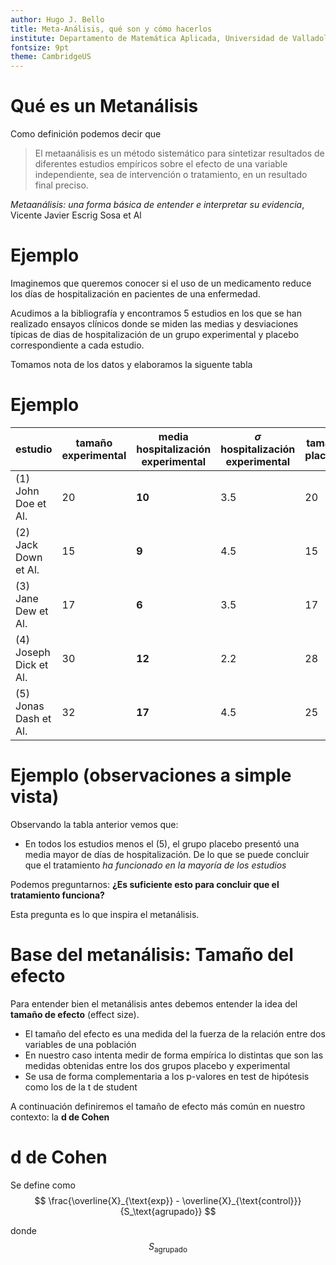 ```yaml
---
author: Hugo J. Bello
title: Meta-Análisis, qué son y cómo hacerlos
institute: Departamento de Matemática Aplicada, Universidad de Valladolid
fontsize: 9pt
theme: CambridgeUS
---
```



# Qué es un Metanálisis
Como definición podemos decir que 

> El metaanálisis es un método sistemático para sintetizar resultados de diferentes estudios empíricos sobre el efecto de una variable independiente, sea de intervención o tratamiento, en un resultado final preciso.

 *Metaanálisis: una forma básica de entender e interpretar su evidencia*,  Vicente Javier Escrig Sosa et Al

# Ejemplo

Imaginemos que queremos conocer si el uso de un medicamento reduce los días de hospitalización en pacientes de una enfermedad.  

Acudimos a la bibliografía y encontramos 5 estudios en los que se han realizado ensayos clínicos donde se miden las medias y desviaciones típicas de dias de hospitalización de un grupo experimental y placebo correspondiente a cada estudio.

Tomamos nota de los datos y elaboramos la siguente tabla

# Ejemplo

|estudio|tamaño experimental|media hospitalización experimental| $\sigma$ hospitalización experimental|tamaño placebo|media hospitalización placebo| $\sigma$ hospitalización placebo|
|-|-|-|-|-|-|-|
|(1) John Doe et Al.</sub>|20|**10**|3.5|20|**8**|3.1|
|(2) Jack Down et Al.|15|**9**|4.5|15|**6**|2.5|
|(3) Jane Dew et Al.|17|**6**|3.5|17|**2**|2.7|
|(4) Joseph Dick et Al.|30|**12**|2.2|28|**8**|2.8|
|(5) Jonas Dash et Al.|32|**17**|4.5|25|**19**|3.1|

# Ejemplo (observaciones a simple vista)

Observando la tabla anterior vemos que:

- En todos los estudios menos el (5), el grupo placebo presentó una media mayor de días de hospitalización. De lo que se puede concluir que el tratamiento *ha funcionado en la mayoría de los estudios*
  
Podemos preguntarnos: **¿Es suficiente esto para concluir que el tratamiento funciona?**

Esta pregunta es lo que inspira el metanálisis.

# Base del metanálisis: **Tamaño del efecto** 

Para entender bien el metanálisis antes debemos entender la idea del **tamaño de efecto** (effect size).

<!-- 
an effect size is a number measuring the strength of the relationship between two variables in a population, or a sample-based estimate of that quantity. It can refer to the value of a statistic calculated from a sample of data, the value of a parameter for a hypothetical population, or to the equation that operationalizes how statistics or parameters lead to the effect size value.
!-->

-  El tamaño del efecto es una medida del la fuerza de la relación entre dos variables de una población
-  En nuestro caso intenta medir de forma empírica lo distintas que son las medidas obtenidas entre los dos grupos placebo y experimental
-  Se usa de forma complementaria a los p-valores en test de hipótesis como los de la t de student

A continuación definiremos el tamaño de efecto más común en nuestro contexto: la **d de Cohen**

# d de Cohen

Se define como 
$$
\frac{\overline{X}_{\text{exp}} - \overline{X}_{\text{control}}}{S_\text{agrupado}}
$$

donde
$$
S_\text{agrupado}
$$